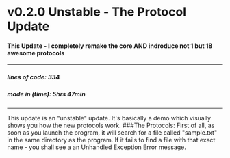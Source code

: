 # v0.2.0 Unstable - The Protocol Update
#### This Update - I completely remake the core AND indroduce not 1 but 18 awesome protocols
---
##### lines of code: 334
##### made in (time): 5hrs 47min
---
This update is an "unstable" update. It's basically a demo which visually shows you 
how the new protocols work.
###The Protocols:
First of all, as soon as you launch the program, it will search for a file called "sample.txt" 
in the same directory as the program. If it fails to find a file with that exact name - you shall see a an Unhandled
Exception Error message. 
